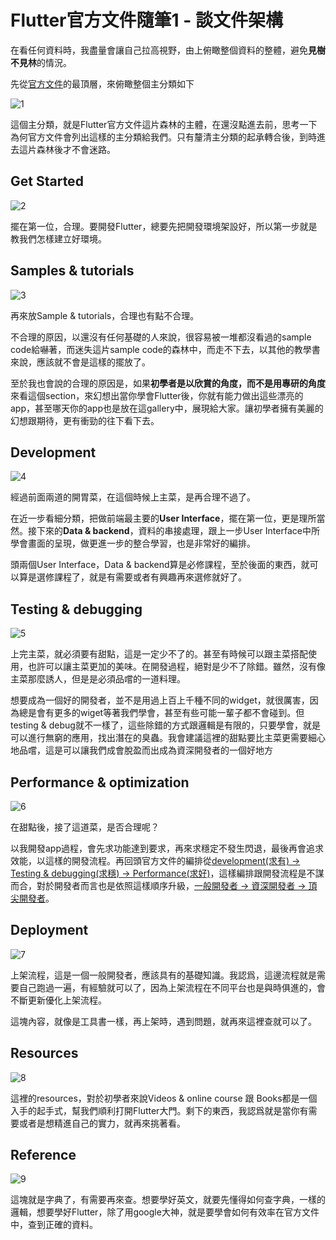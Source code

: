 # Flutter官方文件隨筆1 - 談文件架構



在看任何資料時，我盡量會讓自己拉高視野，由上俯瞰整個資料的整體，避免**見樹不見林**的情況。

先從[官方文件](https://flutter.dev/docs)的最頂層，來俯瞰整個主分類如下

![1](https://github.com/htaiwan/flutter_doc_note/blob/main/Asset/1.png)

這個主分類，就是Flutter官方文件這片森林的主體，在還沒點進去前，思考一下為何官方文件會列出這樣的主分類給我們。只有釐清主分類的起承轉合後，到時進去這片森林後才不會迷路。

## Get Started


![2](https://github.com/htaiwan/flutter_doc_note/blob/main/Asset/2.png)

擺在第一位，合理。要開發Flutter，總要先把開發環境架設好，所以第一步就是教我們怎樣建立好環境。

## Samples & tutorials

![3](https://github.com/htaiwan/flutter_doc_note/blob/main/Asset/3.png)

再來放Sample & tutorials，合理也有點不合理。

不合理的原因，以還沒有任何基礎的人來說，很容易被一堆都沒看過的sample code給嚇著，而迷失這片sample code的森林中，而走不下去，以其他的教學書來說，應該就不會是這樣的擺放了。

至於我也會說的合理的原因是，如果**初學者是以欣賞的角度，而不是用專研的角度**來看這個section，來幻想出當你學會Flutter後，你就有能力做出這些漂亮的app，甚至哪天你的app也是放在這gallery中，展現給大家。讓初學者擁有美麗的幻想跟期待，更有衝勁的往下看下去。

## Development

![4](https://github.com/htaiwan/flutter_doc_note/blob/main/Asset/4.png)

經過前面兩道的開胃菜，在這個時候上主菜，是再合理不過了。

在近一步看細分類，把做前端最主要的**User Interface**，擺在第一位，更是理所當然。接下來的**Data & backend**，資料的串接處理，跟上一步User Interface中所學會畫面的呈現，做更進一步的整合學習，也是非常好的編排。

頭兩個User Interface，Data & backend算是必修課程，至於後面的東西，就可以算是選修課程了，就是有需要或者有興趣再來選修就好了。

## Testing & debugging

![5](https://github.com/htaiwan/flutter_doc_note/blob/main/Asset/5.png)

上完主菜，就必須要有甜點，這是一定少不了的。甚至有時候可以跟主菜搭配使用，也許可以讓主菜更加的美味。在開發過程，絕對是少不了除錯。雖然，沒有像主菜那麼誘人，但是是必須品嚐的一道料理。

想要成為一個好的開發者，並不是用過上百上千種不同的widget，就很厲害，因為總是會有更多的wiget等著我們學會，甚至有些可能一輩子都不會碰到。但testing & debug就不一樣了，這些除錯的方式跟邏輯是有限的，只要學會，就是可以進行無窮的應用，找出潛在的臭蟲。我會建議這裡的甜點要比主菜更需要細心地品嚐，這是可以讓我們成會脫盈而出成為資深開發者的一個好地方

## Performance & optimization

![6](https://github.com/htaiwan/flutter_doc_note/blob/main/Asset/6.png)

在甜點後，接了這道菜，是否合理呢？

以我開發app過程，會先求功能達到要求，再來求穩定不發生閃退，最後再會追求效能，以這樣的開發流程。再回頭官方文件的編排從<u>development(求有) -> Testing & debugging(求穩) -> Performance(求好)</u>，這樣編排跟開發流程是不謀而合，對於開發者而言也是依照這樣順序升級，<u>一般開發者 -> 資深開發者 -> 頂尖開發者</u>。

## Deployment

![7](https://github.com/htaiwan/flutter_doc_note/blob/main/Asset/7.png)

上架流程，這是一個一般開發者，應該具有的基礎知識。我認爲，這邊流程就是需要自己跑過一遍，有經驗就可以了，因為上架流程在不同平台也是與時俱進的，會不斷更新優化上架流程。

這塊內容，就像是工具書一樣，再上架時，遇到問題，就再來這裡查就可以了。


## Resources

![8](https://github.com/htaiwan/flutter_doc_note/blob/main/Asset/8.png)

這裡的resources，對於初學者來說Videos & online course 跟 Books都是一個入手的起手式，幫我們順利打開Flutter大門。剩下的東西，我認爲就是當你有需要或者是想精進自己的實力，就再來挑著看。

## Reference

![9](https://github.com/htaiwan/flutter_doc_note/blob/main/Asset/9.png)

這塊就是字典了，有需要再來查。想要學好英文，就要先懂得如何查字典，一樣的邏輯，想要學好Flutter，除了用google大神，就是要學會如何有效率在官方文件中，查到正確的資料。